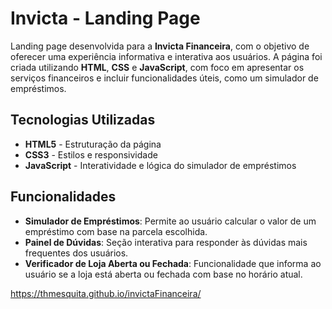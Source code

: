 # Invicta - Landing Page

Landing page desenvolvida para a **Invicta Financeira**, com o objetivo de oferecer uma experiência informativa e interativa aos usuários. A página foi criada utilizando **HTML**, **CSS** e **JavaScript**, com foco em apresentar os serviços financeiros e incluir funcionalidades úteis, como um simulador de empréstimos.

## Tecnologias Utilizadas

- **HTML5** - Estruturação da página
- **CSS3** - Estilos e responsividade
- **JavaScript** - Interatividade e lógica do simulador de empréstimos

## Funcionalidades

- **Simulador de Empréstimos**: Permite ao usuário calcular o valor de um empréstimo com base na parcela escolhida.
- **Painel de Dúvidas**: Seção interativa para responder às dúvidas mais frequentes dos usuários.
- **Verificador de Loja Aberta ou Fechada**: Funcionalidade que informa ao usuário se a loja está aberta ou fechada com base no horário atual.


https://thmesquita.github.io/invictaFinanceira/
